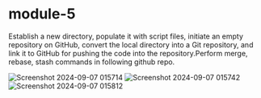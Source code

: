 # module-5
Establish a new directory, populate it with script files, initiate an empty repository on GitHub, convert the local directory into a Git repository, and link it to GitHub for pushing the code into the repository.Perform merge, rebase, stash commands in following github repo.

![Screenshot 2024-09-07 015714](https://github.com/user-attachments/assets/b8679884-5792-4386-9348-1f500cda3a41)
![Screenshot 2024-09-07 015742](https://github.com/user-attachments/assets/a7c2f27f-d34c-4765-9010-77e547f20ba9)
![Screenshot 2024-09-07 015812](https://github.com/user-attachments/assets/f5388f9e-25a8-435a-9e3f-04dbc43c5885)
